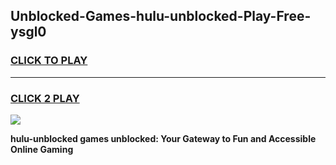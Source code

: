 
## Unblocked-Games-hulu-unblocked-Play-Free-ysgl0
<h3>
<a href="https://premium76.site?title=hulu-unblocked&ref=10A">CLICK TO PLAY</a></h3>
<hr>

<h3>
<a href="https://premium76.site?title=hulu-unblocked&ref=10A">CLICK 2 PLAY</a>
  
</h3>

<a href="https://premium76.site?title=hulu-unblocked&ref=10A"><img src="https://clearcache.store/games.png"></a>


**hulu-unblocked games unblocked: Your Gateway to Fun and Accessible Online Gaming**
